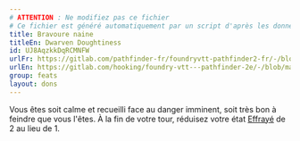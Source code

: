 ```yaml
---
# ATTENTION : Ne modifiez pas ce fichier
# Ce fichier est généré automatiquement par un script d'après les données du module Foundry VTT officiel et de sa traduction
title: Bravoure naine
titleEn: Dwarven Doughtiness
id: UJ8AqzkkDqRCMNFW
urlFr: https://gitlab.com/pathfinder-fr/foundryvtt-pathfinder2-fr/-/blob/master/data/feats/UJ8AqzkkDqRCMNFW.htm
urlEn: https://gitlab.com/hooking/foundry-vtt---pathfinder-2e/-/blob/master/packs/data/feats.db/dwarven-doughtiness.json
group: feats
layout: dons
---
```

Vous êtes soit calme et recueilli face au danger imminent, soit très bon à feindre que vous l'êtes. À la fin de votre tour, réduisez votre état [Effrayé](../conditions/effrayé.md) de 2 au lieu de 1.


